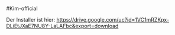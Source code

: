 #Kim-official

Der Installer ist hier: https://drive.google.com/uc?id=1VC1mRZKpx-DLiEtJXaE7NU8Y-LaLAFbc&export=download
